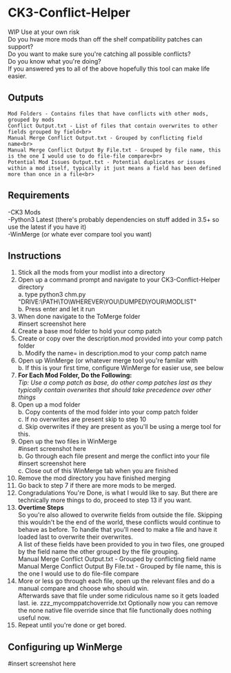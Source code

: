 # CK3-Conflict-Helper
WIP Use at your own risk<br>
Do you hvae more mods than off the shelf compatibility patches can support?<br>
Do you want to make sure you're catching all possible conflicts?<br>
Do you know what you're doing?<br>
If you answered yes to all of the above hopefully this tool can make life easier.<br>
## Outputs
    Mod Folders - Contains files that have conflicts with other mods, grouped by mods
    Conflict Output.txt - List of files that contain overwrites to other fields grouped by field<br>
    Manual Merge Conflict Output.txt - Grouped by conflicting field name<br>
    Manual Merge Conflict Output By File.txt - Grouped by file name, this is the one I would use to do file-file compare<br>
    Potential Mod Issues Output.txt - Potential duplicates or issues within a mod itself, typically it just means a field has been defined more than once in a file<br>
## Requirements
-CK3 Mods<br>
-Python3 Latest (there's probably dependencies on stuff added in 3.5+ so use the latest if you have it)<br>
-WinMerge (or whate ever compare tool you want)<br>
<p></p>

## Instructions
1. Stick all the mods from your modlist into a directory<br>
2. Open up a command prompt and navigate to your CK3-Conflict-Helper directory<br>
    a. type python3 chm.py "DRIVE:\PATH\TO\WHEREVER\YOU\DUMPED\YOUR\MODLIST"<br>
    b. Press enter and let it run<br>
3. When done navigate to the ToMerge folder<br>
#insert screenshot here<br>
4. Create a base mod folder to hold your comp patch<br>
5. Create or copy over the description.mod provided into your comp patch folder<br>
    b. Modify the name= in description.mod to your comp patch name<br>
6. Open up WinMerge (or whatever merge tool you're familar with<br>
    b. If this is your first time, configure WinMerge for easier use, see below<br>
7. <b>For Each Mod Folder, Do the Following:</b><br>
<i>Tip: Use a comp patch as base, do other comp patches last as they typically contain overwrites that should take precedence over other things</i><br>
8. Open up a mod folder<br>
    b.  Copy contents of the mod folder into your comp patch folder<br>
    c. If no overwrites are present skip to step 10<br>
    d. Skip overwrites if they are present as you'll be using a merge tool for this.<br>
9. Open up the two files in WinMerge<br>
#insert screenshot here<br>
    b. Go through each file present and merge the conflict into your file<br>
        #insert screenshot here<br>
    c. Close out of this WinMerge tab when you are finished<br>
10. Remove the mod directory you have finished merging <br>
11. Go back to step 7 if there are more mods to be merged.<br>
12. Congradulations You're Done, is what I would like to say.  But there are technically more things to do, proceed to step 13 if you want.<br>
13. <b>Overtime Steps</b><br>
    So you're also allowed to overwrite fields from outside the file.  Skipping this wouldn't be the end of the world, these conflicts would continue to behave as before. To handle that you'll need to make a file and have it loaded last to overwrite their overwrites.<br>
    A list of these fields have been provided to you in two files, one grouped by the field name the other grouped by the file grouping.<br>
    Manual Merge Conflict Output.txt - Grouped by conflicting field name<br>
    Manual Merge Conflict Output By File.txt - Grouped by file name, this is the one I would use to do file-file compare<br>
15. More or less go through each file, open up the relevant files and do a manual compare and choose who should win.<br>
    Afterwards save that file under some ridiculous name so it gets loaded last. ie. zzz_mycomppatchoverride.txt
    Optionally now you can remove the none native file override since that file functionally does nothing useful now.
17. Repeat until you're done or get bored.

## Configuring up WinMerge
#insert screenshot here<br>
